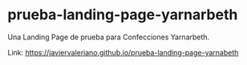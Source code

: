 # prueba-landing-page-yarnarbeth
Una Landing Page de prueba para Confecciones Yarnarbeth.

Link: https://javiervaleriano.github.io/prueba-landing-page-yarnabeth
